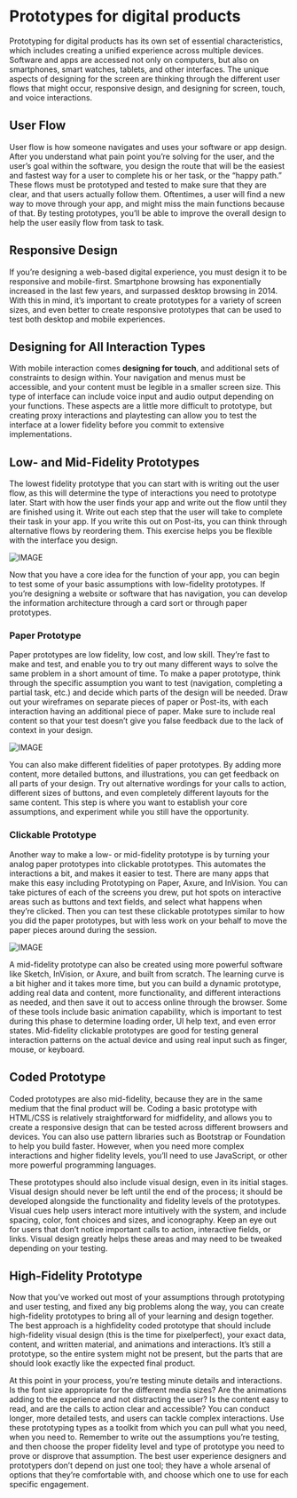 # Prototypes for digital products

Prototyping for digital products has its own set of essential characteristics, which includes creating a unified experience across multiple devices. Software and apps are accessed not only on computers, but also on smartphones, smart watches, tablets, and other interfaces. The unique aspects of designing for the screen are thinking through the different user flows that might occur, responsive design, and designing for screen, touch, and voice interactions.

## User Flow

User flow is how someone navigates and uses your software or app design. After you understand what pain point you’re solving for the user, and the user’s goal within the software, you design the route that will be the easiest and fastest way for a user to complete his or her task, or the “happy path.” These flows must be prototyped and tested to make sure that they are clear, and that users actually follow them. Oftentimes, a user will find a new way to move through your app, and might miss the main functions because of that. By testing prototypes, you’ll be able to improve the overall design to help the
user easily flow from task to task.

## Responsive Design

If you’re designing a web-based digital experience, you must design it to be responsive and mobile-first. Smartphone browsing has exponentially
increased in the last few years, and surpassed desktop browsing in 2014. With this in mind, it’s important to create prototypes
for a variety of screen sizes, and even better to create responsive prototypes that can be used to test both desktop and mobile
experiences.

## Designing for All Interaction Types

With mobile interaction comes **designing for touch**, and additional sets of constraints to design within. Your navigation and menus must be accessible, and your content must be legible in a smaller screen size. This type of interface can include voice input and audio
output depending on your functions. These aspects are a little more difficult to prototype, but creating proxy interactions and playtesting
can allow you to test the interface at a lower fidelity before you commit to extensive implementations. 

## Low- and Mid-Fidelity Prototypes

The lowest fidelity prototype that you can start with is writing out the user flow, as this will determine the type of interactions you need
to prototype later. Start with how the user finds your app and write out the flow until they are finished using it. Write out
each step that the user will take to complete their task in your app. If you write this out on Post-its, you can think through alternative
flows by reordering them. This exercise helps you be flexible with the interface you design. 

![IMAGE](./images/afbeelding1.png)

Now that you have a core idea for the function of your app, you can begin to test some of your basic assumptions with low-fidelity prototypes. If you’re designing a website or software that has navigation, you can develop the information architecture through a card sort or through paper prototypes.

### Paper Prototype

Paper prototypes are low fidelity, low cost, and low skill. They’re fast to make and test, and enable you to try out many different ways to solve the same problem in a short amount of time. To make a paper prototype, think through the specific assumption you want to test (navigation, completing a partial task, etc.) and decide which parts of the design will be needed. Draw out your wireframes on separate pieces of paper or Post-its, with each interaction having an additional piece of paper. Make sure to include real content so that your test doesn’t give you false feedback
due to the lack of context in your design.

![IMAGE](./images/afbeelding2.png)

You can also make different fidelities of paper prototypes. By adding more content, more detailed buttons, and illustrations, you can get
feedback on all parts of your design. Try out alternative wordings for your calls to action, different sizes of buttons, and even completely
different layouts for the same content. This step is where you want to establish your core assumptions, and experiment while you
still have the opportunity. 

### Clickable Prototype

Another way to make a low- or mid-fidelity prototype is by turning your analog paper prototypes into clickable prototypes. This automates the interactions a bit, and makes it easier to test. There are many apps that make this easy including Prototyping on Paper, Axure, and InVision. You can take pictures of each of the screens you drew, put hot spots on interactive areas such as buttons and text fields, and select what happens when they’re clicked. Then you can test these clickable prototypes similar to how you did the paper prototypes, but with less work on your behalf to move the paper pieces around during the session.

![IMAGE](./images/afbeelding3.png)

A mid-fidelity prototype can also be created using more powerful software like Sketch, InVision, or Axure, and built from scratch. The learning curve is a bit higher and it takes more time, but you can build a dynamic prototype, adding real data and content, more functionality, and different interactions as needed, and then save it out to access online through the browser. Some of these tools include basic animation capability, which is important to test during this phase to determine loading order, UI help text, and even error states. Mid-fidelity clickable prototypes are good for testing general
interaction patterns on the actual device and using real input such as finger, mouse, or keyboard.

## Coded Prototype

Coded prototypes are also mid-fidelity, because they are in the same medium that the final product will be. Coding a basic prototype with HTML/CSS is relatively straightforward for midfidelity, and allows you to create a responsive design that can be tested across different browsers and devices. You can also use pattern libraries such as Bootstrap or Foundation to help you build faster. However, when you need more complex interactions and higher fidelity levels, you’ll need to use JavaScript, or other more powerful programming languages.

These prototypes should also include visual design, even in its initial stages. Visual design should never be left until the end of the process;
it should be developed alongside the functionality and fidelity levels of the prototypes. Visual cues help users interact more intuitively with the system, and include spacing, color, font choices and sizes, and iconography. Keep an eye out for users that don’t notice important calls to action, interactive fields, or links. Visual design greatly helps these areas and may need to be tweaked depending on your testing.

## High-Fidelity Prototype

Now that you’ve worked out most of your assumptions through prototyping and user testing, and fixed any big problems along the way, you can create high-fidelity prototypes to bring all of your learning and design together. The best approach is a highfidelity coded prototype that  should include high-fidelity visual design (this is the time for pixelperfect), your exact data, content, and written material, and animations and interactions. It’s still a prototype, so the entire system might not be present, but the parts that are should look exactly like the expected final product.

At this point in your process, you’re testing minute details and interactions. Is the font size appropriate for the different media sizes? Are
the animations adding to the experience and not distracting the user? Is the content easy to read, and are the calls to action clear and
accessible? You can conduct longer, more detailed tests, and users can tackle complex interactions.
Use these prototyping types as a toolkit from which you can pull what you need, when you need to. Remember to write out the
assumptions you’re testing, and then choose the proper fidelity level and type of prototype you need to prove or disprove that assumption.
The best user experience designers and prototypers don’t depend on just one tool; they have a whole arsenal of options that
they’re comfortable with, and choose which one to use for each specific engagement.